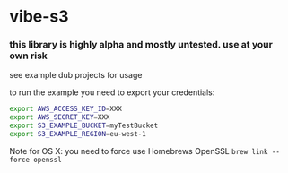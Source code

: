 vibe-s3
========

### this library is highly alpha and mostly untested. use at your own risk

see example dub projects for usage

to run the example you need to export your credentials:

```bash
export AWS_ACCESS_KEY_ID=XXX
export AWS_SECRET_KEY=XXX
export S3_EXAMPLE_BUCKET=myTestBucket
export S3_EXAMPLE_REGION=eu-west-1
```

Note for OS X: 
you need to force use Homebrews OpenSSL
`brew link --force openssl`
